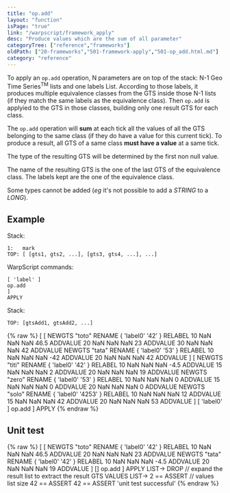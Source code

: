```yaml
---
title: "op.add"
layout: "function"
isPage: "true"
link: "/warpscript/framework_apply"
desc: "Produce values which are the sum of all parameter"
categoryTree: ["reference","frameworks"]
oldPath: ["20-frameworks","501-framework-apply","501-op_add.html.md"]
category: "reference"
---
```


To apply an `op.add` operation, N parameters are on top of the stack: N-1 Geo Time Series<sup>TM</sup> lists and one labels List. According to those labels, it produces multiple equivalence classes from the GTS inside those N-1 lists (if they match the same labels as the equivalence class). Then `op.add` is applyied to the GTS in those classes, building only one result GTS for each class.

The `op.add` operation will **sum** at each tick all the values of all the GTS belonging to the same class (if they do have a value for this current tick). To produce a result, all GTS of a same class **must have a value** at a same tick.

The type of the resulting GTS will be determined by the first non null value. 

The name of the resulting GTS is the one of the last GTS of the equivalence class. The labels kept are the one of the equivalence class.

Some types cannot be added (*eg* it's not possible to add a *STRING* to a *LONG*).

## Example ##

Stack:

    1:   mark
    TOP: [ [gts1, gts2, ...], [gts3, gts4, ...], ...]

WarpScript commands:

    [ 'label' ]   
    op.add  
    ] 
    APPLY

Stack: 

    TOP: [gtsAdd1, gtsAdd2, ...]

{% raw %}
<warp10-warpscript-widget>
[
  [
    NEWGTS "toto" RENAME 
    { 'label0' '42' } RELABEL
    10 NaN NaN NaN 46.5 ADDVALUE
    20 NaN NaN NaN  23  ADDVALUE
    30 NaN NaN NaN  42  ADDVALUE
    NEWGTS "tata" RENAME 
    { 'label0' '53' } RELABEL
    10 NaN NaN NaN -42 ADDVALUE
    20 NaN NaN NaN 42 ADDVALUE
  ]
  [
    NEWGTS "titi" RENAME 
    { 'label0' '42' } RELABEL
    10 NaN NaN NaN -4.5 ADDVALUE
    15 NaN NaN NaN  2  ADDVALUE
    20 NaN NaN NaN  19  ADDVALUE
    NEWGTS "zero" RENAME 
    { 'label0' '53' } RELABEL
    10 NaN NaN NaN 0 ADDVALUE
    15 NaN NaN NaN  0  ADDVALUE
    20 NaN NaN NaN  0  ADDVALUE
    NEWGTS "solo" RENAME 
    { 'label0' '4253' } RELABEL
    10 NaN NaN NaN 12 ADDVALUE
    15 NaN NaN NaN 42 ADDVALUE
    20 NaN NaN NaN 53 ADDVALUE
  ]
  [ 'label0' ]
  op.add
]
APPLY
</warp10-warpscript-widget>
{% endraw %}    

## Unit test ##

{% raw %}
<warp10-warpscript-widget>
[
  [
    NEWGTS "toto" RENAME 
    { 'label0' '42' } RELABEL
    10 NaN NaN NaN 46.5 ADDVALUE
    20 NaN NaN NaN  23  ADDVALUE
    NEWGTS "tata" RENAME 
    { 'label0' '42' } RELABEL
    10 NaN NaN NaN -4.5 ADDVALUE
    20 NaN NaN NaN   19 ADDVALUE
  ]
  []
  op.add
]
APPLY 
LIST-> DROP   // expand the result list to extract the result GTS
VALUES LIST->
2 == ASSERT   // values list size
42 == ASSERT
42 == ASSERT
'unit test successful'
</warp10-warpscript-widget>
{% endraw %}        
